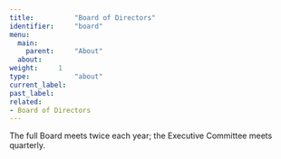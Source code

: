```yaml
---
title:          "Board of Directors"
identifier:     "board"
menu:
  main:
    parent:     "About"
  about:
weight:     1
type:           "about"
current_label:  
past_label:     
related:
- Board of Directors
---
```


<span class="lead-in">The full Board meets twice each year; the Executive Committee meets quarterly.</span>

